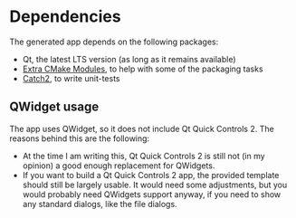 # Dependencies

The generated app depends on the following packages:

- Qt, the latest LTS version (as long as it remains available)
- [Extra CMake Modules][ecm], to help with some of the packaging tasks
- [Catch2][catch2], to write unit-tests

## QWidget usage

The app uses QWidget, so it does not include Qt Quick Controls 2. The reasons behind this are the following:

- At the time I am writing this, Qt Quick Controls 2 is still not (in my opinion) a good enough replacement for QWidgets.
- If you want to build a Qt Quick Controls 2 app, the provided template should still be largely usable. It would need some adjustments, but you would probably need QWidgets support anyway, if you need to show any standard dialogs, like the file dialogs.

[ecm]: https://api.kde.org/ecm/
[catch2]: https://github.com/catchorg/Catch2/
